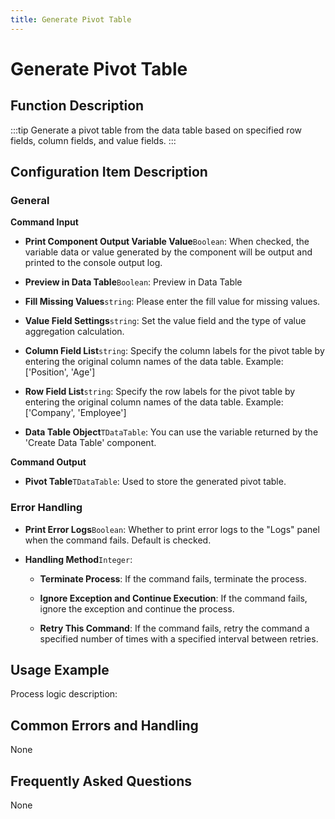 ```yaml
---
title: Generate Pivot Table
---
```


# Generate Pivot Table

## Function Description

:::tip 
Generate a pivot table from the data table based on specified row fields, column fields, and value fields.
:::

## Configuration Item Description

### General

**Command Input**

- **Print Component Output Variable Value**`Boolean`: When checked, the variable data or value generated by the component will be output and printed to the console output log.

- **Preview in Data Table**`Boolean`: Preview in Data Table

- **Fill Missing Values**`string`: Please enter the fill value for missing values.

- **Value Field Settings**`string`: Set the value field and the type of value aggregation calculation.

- **Column Field List**`string`: Specify the column labels for the pivot table by entering the original column names of the data table. Example: ['Position', 'Age']

- **Row Field List**`string`: Specify the row labels for the pivot table by entering the original column names of the data table. Example: ['Company', 'Employee']

- **Data Table Object**`TDataTable`: You can use the variable returned by the 'Create Data Table' component.


**Command Output**

- **Pivot Table**`TDataTable`: Used to store the generated pivot table.


### Error Handling

- **Print Error Logs**`Boolean`: Whether to print error logs to the "Logs" panel when the command fails. Default is checked. 

- **Handling Method**`Integer`:

    - **Terminate Process**: If the command fails, terminate the process.

    - **Ignore Exception and Continue Execution**: If the command fails, ignore the exception and continue the process.

    - **Retry This Command**: If the command fails, retry the command a specified number of times with a specified interval between retries.

## Usage Example

Process logic description:

## Common Errors and Handling

None

## Frequently Asked Questions

None

